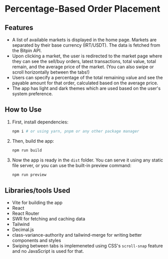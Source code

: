 # Percentage-Based Order Placement

## Features

- A list of available markets is displayed in the home page. Markets are separated by their base currency (IRT/USDT). The data is fetched from the Bitpin API.
- Upon clicking a market, the user is redirected to the market page where they can see the sell/buy orders, latest transactions, total value, total remain, and the average price of the market. (You can also swipe or scroll horizontally between the tabs!)
- Users can specify a percentage of the total remaining value and see the payable amount for that order, calculated based on the average price.
- The app has light and dark themes which are used based on the user's system preference.

## How to Use

1. First, install dependencies:
   ```sh
   npm i # or using yarn, pnpm or any other package manager
   ```
1. Then, build the app:
   ```sh
   npm run build
   ```
1. Now the app is ready in the `dist` folder. You can serve it using any static file server, or you can use the built-in preview command:
   ```sh
   npm run preview
   ```

## Libraries/tools Used

- Vite for building the app
- React
- React Router
- SWR for fetching and caching data
- Tailwind
- Decimal.js
- class-variance-authority and tailwind-merge for writing better components and styles
- Swiping between tabs is implemeneted using CSS's `scroll-snap` feature and no JavaScript is used for that.
